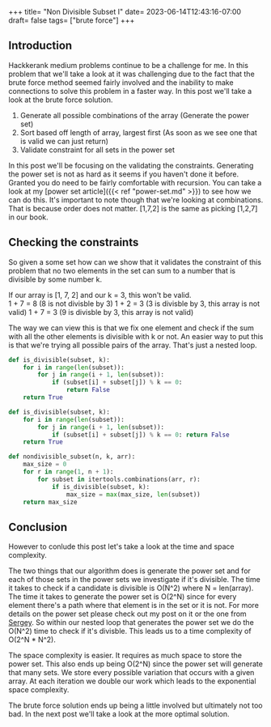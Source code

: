 +++
title= "Non Divisible Subset I"
date= 2023-06-14T12:43:16-07:00
draft= false
tags= ["brute force"]
+++

## Introduction
Hackkerank medium problems continue to be a challenge for me. In this problem that we'll take a look at it was challenging due to the fact that the 
brute force method seemed fairly involved and the inability to make connections to solve this problem in a faster way. In this post we'll take a look
at the brute force solution.

1. Generate all possible combinations of the array (Generate the power set)
2. Sort based off length of array, largest first (As soon as we see one that is valid we can just return)
3. Validate constraint for all sets in the power set

In this post we'll be focusing on the validating the constraints.
Generating the power set is not as hard as it seems if you haven't done it before. Granted you do need to be fairly comfortable with
recursion. You can take a look at my [power set article]({{< ref "power-set.md" >}}) to see how we can do this. It's important to note though that we're 
looking at combinations. That is because order does not matter. [1,7,2] is the same as picking [1,2,7] in our book.

## Checking the constraints
So given a some set how can we show that it validates the constraint of this problem that no two elements in the set can sum to a number 
that is divisible by some number k.

If our array is [1, 7, 2] and our k = 3, this won't be valid.\
1 + 7 = 8 (8 is not divisble by 3)
1 + 2 = 3 (3 is divisble by 3, this array is not valid) 
1 + 7 = 3 (9 is divisble by 3, this array is not valid)

The way we can view this is that we fix one element and check if the sum with all the other elements 
is divisible with k or not. An easier way to put this is that we're trying all possible pairs of the array. That's just a 
nested loop.
```python
def is_divisible(subset, k):
    for i in range(len(subset)):
        for j in range(i + 1, len(subset)):
            if (subset[i] + subset[j]) % k == 0:
                return False
    return True
```

```python
def is_divisible(subset, k):
    for i in range(len(subset)):
        for j in range(i + 1, len(subset)):
            if (subset[i] + subset[j]) % k == 0: return False
    return True

def nondivisible_subset(n, k, arr):
    max_size = 0
    for r in range(1, n + 1):
        for subset in itertools.combinations(arr, r):
            if is_divisible(subset, k):
                max_size = max(max_size, len(subset))
    return max_size
```

## Conclusion
However to conlude this post let's take a look at the time and space complexity. 

The two things that our algorithm does is generate the power set and for each of those sets in the power sets we investigate if it's divisible.
The time it takes to check if a candidate is divisible is O(N^2) where N = len(array). The time it takes to generate the power set is
O(2^N) since for every element there's a path where that element is in the set or it is not. For more details on the power set please check out 
my post on it or the one from [Sergey](https://medium.com/outco/how-to-solve-power-set-c8ef7d1382ee). So within our nested loop that generates the power set
we do the O(N^2) time to check if it's divisble. This leads us to a time complexity of O(2^N * N^2).

The space complexity is easier. It requires as much space to store the power set. This also ends up being O(2^N) since the power set will generate 
that many sets. We store every possible variation that occurs with a given array. At each iteration we double our work which leads to the exponential 
space complexity.

The brute force solution ends up being a little involved but ultimately not too bad. In the next post we'll take a look at the more optimal solution. 
